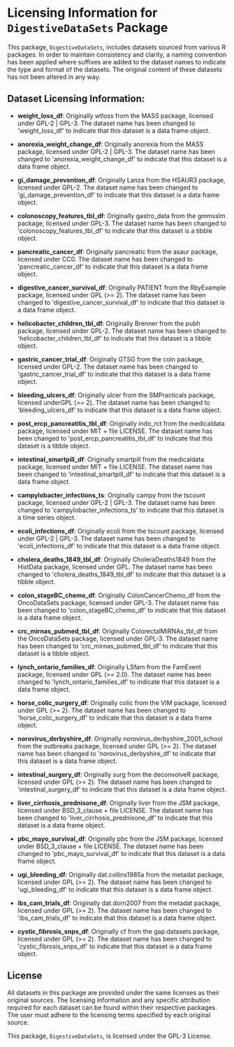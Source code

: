 # Licensing Information for `DigestiveDataSets` Package

This package, `DigestiveDataSets`, includes datasets sourced from various R packages. In order to maintain consistency and clarity, a naming convention has been applied where suffixes are added to the dataset names to indicate the type and format of the datasets. The original content of these datasets has not been altered in any way.

## Dataset Licensing Information:

- **weight_loss_df**: 
  Originally wtloss from the MASS package, licensed under GPL-2 | GPL-3. The dataset name has been changed to 'weight_loss_df' to indicate that this dataset is a data frame object.

- **anorexia_weight_change_df**: 
  Originally anorexia from the MASS package, licensed under GPL-2 | GPL-3. The dataset name has been changed to 'anorexia_weight_change_df' to indicate that this dataset is a data frame object.    

- **gi_damage_prevention_df**:
  Originally Lanza from the HSAUR3 package, licensed under GPL-2. The dataset name has been changed to 'gi_damage_prevention_df' to indicate that this dataset is a data frame object.

- **colonoscopy_features_tbl_df**: 
  Originally gastro_data from the gmmsslm package, licensed under GPL-3. The dataset name has been changed to 'colonoscopy_features_tbl_df' to indicate that this dataset is a tibble object.   

- **pancreatic_cancer_df**: 
  Originally pancreatic from the asaur package, licensed under CC0. The dataset name has been changed to 'pancreatic_cancer_df' to indicate that this dataset is a data frame object.   

- **digestive_cancer_survival_df**: 
  Originally PATIENT from the RbyExample package, licensed under GPL (>= 2). The dataset name has been changed to 'digestive_cancer_survival_df' to indicate that this dataset is a data frame object.   

- **helicobacter_children_tbl_df**: 
  Originally Brenner from the pubh package, licensed under GPL-2. The dataset name has been changed to 'helicobacter_children_tbl_df' to indicate that this dataset is a tibble object.   

- **gastric_cancer_trial_df**: 
  Originally GTSG from the coin package, licensed under GPL-2. The dataset name has been changed to 'gastric_cancer_trial_df' to indicate that this dataset is a data frame object.   

- **bleeding_ulcers_df**: 
  Originally ulcer from the SMPracticals package, licensed underGPL (>= 2). The dataset name has been changed to 'bleeding_ulcers_df' to indicate that this dataset is a data frame object.  

- **post_ercp_pancreatitis_tbl_df**: 
  Originally indo_rct from the medicaldata package, licensed under MIT + file LICENSE. The dataset name has been changed to 'post_ercp_pancreatitis_tbl_df' to indicate that this dataset is a tibble object.  

- **intestinal_smartpill_df**: 
  Originally smartpill from the medicaldata package, licensed under MIT + file LICENSE. The dataset name has been changed to 'intestinal_smartpill_df' to indicate that this dataset is a data frame object.   

- **campylobacter_infections_ts**: 
  Originally campy from the tscount package, licensed under GPL-2 | GPL-3. The dataset name has been changed to 'campylobacter_infections_ts' to indicate that this dataset is a time series object.   

- **ecoli_infections_df**: 
  Originally ecoli from the tscount package, licensed under GPL-2 | GPL-3. The dataset name has been changed to 'ecoli_infections_df' to indicate that this dataset is a data frame object.   

- **cholera_deaths_1849_tbl_df**: 
  Originally CholeraDeaths1849 from the HistData package, licensed under GPL. The dataset name has been changed to 'cholera_deaths_1849_tbl_df' to indicate that this dataset is a tibble object.   

- **colon_stageBC_chemo_df**: 
  Originally ColonCancerChemo_df from the OncoDataSets package, licensed under GPL-3. The dataset name has been changed to 'colon_stageBC_chemo_df' to indicate that this dataset is a data frame object.   

- **crc_mirnas_pubmed_tbl_df**: 
  Originally ColorectalMiRNAs_tbl_df from the OncoDataSets package, licensed under GPL-3. The dataset name has been changed to 'crc_mirnas_pubmed_tbl_df' to indicate that this dataset is a tibble object.  

- **lynch_ontario_families_df**: 
  Originally LSfam from the FamEvent package, licensed under GPL (>= 2.0). The dataset name has been changed to 'lynch_ontario_families_df' to indicate that this dataset is a data frame object.  

- **horse_colic_surgery_df**: 
  Originally colic from the VIM package, licensed under GPL (>= 2). The dataset name has been changed to 'horse_colic_surgery_df' to indicate that this dataset is a  data frame object.   

- **norovirus_derbyshire_df**: 
  Originally norovirus_derbyshire_2001_school from the outbreaks package, licensed under GPL (>= 2). The dataset name has been changed to 'norovirus_derbyshire_df' to indicate that this dataset is a data frame object.   

- **intestinal_surgery_df**: 
  Originally surg from the deconvolveR package, licensed under GPL (>= 2). The dataset name has been changed to 'intestinal_surgery_df' to indicate that this dataset is a data frame object.   

- **liver_cirrhosis_prednisone_df**: 
  Originally liver from the JSM package, licensed under BSD_3_clause + file LICENSE. The dataset name has been changed to 'liver_cirrhosis_prednisone_df' to indicate that this dataset is a data frame object.  

- **pbc_mayo_survival_df**: 
  Originally pbc from the JSM package, licensed under BSD_3_clause + file LICENSE. The dataset name has been changed to 'pbc_mayo_survival_df' to indicate that this dataset is a data frame object.   

- **ugi_bleeding_df**: 
  Originally dat.collins1985a from the metadat package, licensed under GPL (>= 2). The dataset name has been changed to 'ugi_bleeding_df' to indicate that this dataset is a data frame object.   

- **ibs_cam_trials_df**: 
  Originally dat.dorn2007 from the metadat package, licensed under GPL (>= 2). The dataset name has been changed to 'ibs_cam_trials_df' to indicate that this dataset is a data frame object. 

- **cystic_fibrosis_snps_df**: 
  Originally cf from the gap.datasets package, licensed under GPL (>= 2). The dataset name has been changed to 'cystic_fibrosis_snps_df' to indicate that this dataset is a data frame object. 



## License

All datasets in this package are provided under the same licenses as their original sources. The licensing information and any specific attribution required for each dataset can be found within their respective packages. The user must adhere to the licensing terms specified by each original source.

This package, `DigestiveDataSets`, is licensed under the GPL-3 License.
